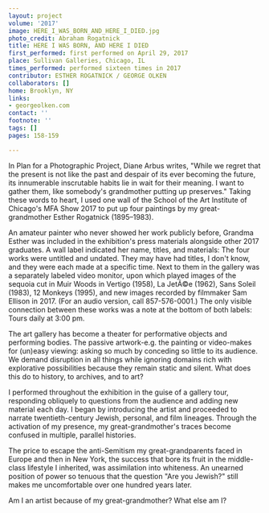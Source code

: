 ```yaml
---
layout: project
volume: '2017'
image: HERE_I_WAS_BORN_AND_HERE_I_DIED.jpg
photo_credit: Abraham Rogatnick
title: HERE I WAS BORN, AND HERE I DIED
first_performed: first performed on April 29, 2017
place: Sullivan Galleries, Chicago, IL
times_performed: performed sixteen times in 2017
contributor: ESTHER ROGATNICK / GEORGE OLKEN
collaborators: []
home: Brooklyn, NY
links:
- georgeolken.com
contact: ''
footnote: ''
tags: []
pages: 158-159

---
```


In Plan for a Photographic Project, Diane Arbus writes, "While we regret that the present is not like the past and despair of its ever becoming the future, its innumerable inscrutable habits lie in wait for their meaning. I want to gather them, like somebody's grandmother putting up preserves." Taking these words to heart, I used one wall of the School of the Art Institute of Chicago's MFA Show 2017 to put up four paintings by my great-grandmother Esther Rogatnick (1895–1983).

An amateur painter who never showed her work publicly before, Grandma Esther was included in the exhibition's press materials alongside other 2017 graduates. A wall label indicated her name, titles, and materials: The four works were untitled and undated. They may have had titles, I don't know, and they were each made at a specific time. Next to them in the gallery was a separately labeled video monitor, upon which played images of the sequoia cut in Muir Woods in Vertigo (1958), La JetÃ©e (1962), Sans Soleil (1983), 12 Monkeys (1995), and new images recorded by filmmaker Sam Ellison in 2017. (For an audio version, call 857-576-0001.) The only visible connection between these works was a note at the bottom of both labels: Tours daily at 3:00 pm.

The art gallery has become a theater for performative objects and performing bodies. The passive artwork-e.g. the painting or video-makes for (un)easy viewing: asking so much by conceding so little to its audience. We demand disruption in all things while ignoring domains rich with explorative possibilities because they remain static and silent. What does this do to history, to archives, and to art?

I performed throughout the exhibition in the guise of a gallery tour, responding obliquely to questions from the audience and adding new material each day. I began by introducing the artist and proceeded to narrate twentieth-century Jewish, personal, and film lineages. Through the activation of my presence, my great-grandmother's traces become confused in multiple, parallel histories.

The price to escape the anti-Semitism my great-grandparents faced in Europe and then in New York, the success that bore its fruit in the middle-class lifestyle I inherited, was assimilation into whiteness. An unearned position of power so tenuous that the question "Are you Jewish?" still makes me uncomfortable over one hundred years later.

Am I an artist because of my great-grandmother? What else am I?
